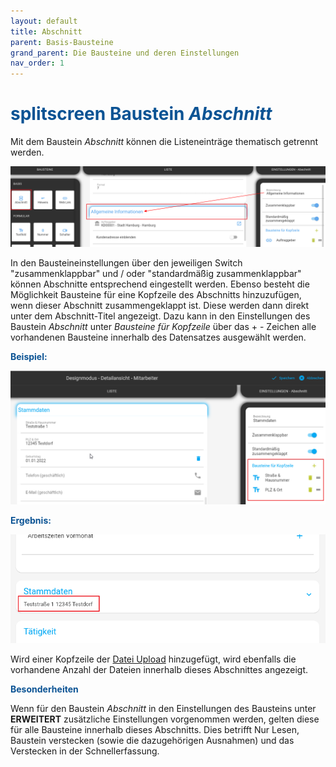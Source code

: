 ```yaml
---
layout: default
title: Abschnitt
parent: Basis-Bausteine
grand_parent: Die Bausteine und deren Einstellungen
nav_order: 1
---
```


# <span style="color:#0b5394"><span class="material-icons">splitscreen</span> **Baustein *Abschnitt***</span>

Mit dem Baustein *Abschnitt* können die Listeneinträge thematisch getrennt werden.

![section](\assets\record-spec-settings\1section.png "section")

In den Bausteineinstellungen über den jeweiligen Switch "zusammenklappbar" und / oder "standardmäßig zusammenklappbar" können Abschnitte entsprechend eingestellt werden.
Ebenso besteht die Möglichkeit Bausteine für eine Kopfzeile des Abschnitts hinzuzufügen, wenn dieser Abschnitt zusammengeklappt ist. Diese werden dann direkt unter dem Abschnitt-Titel angezeigt.
Dazu kann in den Einstellungen des Baustein *Abschnitt* unter *Bausteine für Kopfzeile* über das + - Zeichen
alle vorhandenen Bausteine innerhalb des Datensatzes ausgewählt werden.

<span style="color:#0b5394">**Beispiel:**</span>

![section create headline](\assets\record-spec-settings\section_create_headline.png "section create headline")


<span style="color:#0b5394">**Ergebnis:**</span>

![section create headline2](\assets\record-spec-settings\section_create_headline2.png "section create headline")

Wird einer Kopfzeile der [Datei Upload](/docs/record-spec-settings/grand-childs-form/upload-file.html) hinzugefügt, wird ebenfalls die vorhandene Anzahl der Dateien innerhalb dieses Abschnittes angezeigt.

<span style="color:#0b5394">**Besonderheiten**</span>

Wenn für den Baustein *Abschnitt* in den Einstellungen des Bausteins unter **ERWEITERT** zusätzliche Einstellungen
vorgenommen werden, gelten diese für alle Bausteine innerhalb dieses Abschnitts. Dies betrifft Nur Lesen, Baustein
verstecken (sowie die dazugehörigen Ausnahmen) und das Verstecken in der Schnellerfassung.